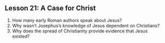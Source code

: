 ## Lesson 21: A Case for Christ

1. How many early Roman authors speak about Jesus?
2. Why wasn’t Josephus’s knowledge of Jesus dependent on Christians?
3. Why does the spread of Christianity provide evidence that Jesus existed?

